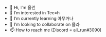 - 👋 Hi, I’m 올런
- 👀 I’m interested in Tec=h
- 🌱 I’m currently learning 아무거나
- 💞️ I’m looking to collaborate on 몰라
- 📫 How to reach me (Discord = all_run#3090)

<!---
all-run/all-run is a ✨ special ✨ repository because its `README.md` (this file) appears on your GitHub profile.
You can click the Preview link to take a look at your changes.
--->
